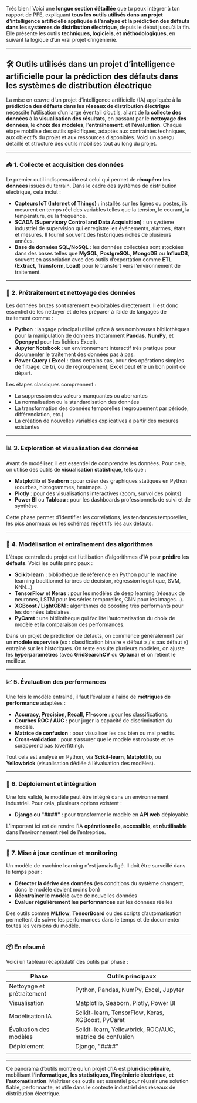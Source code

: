 Très bien ! Voici une **longue section détaillée** que tu peux intégrer à ton rapport de PFE, expliquant **tous les outils utilisés dans un projet d’intelligence artificielle appliquée à l’analyse et la prédiction des défauts dans les systèmes de distribution électrique**, depuis le début jusqu’à la fin. Elle présente les outils **techniques, logiciels, et méthodologiques**, en suivant la logique d’un vrai projet d’ingénierie.

---

## 🛠️ Outils utilisés dans un projet d’intelligence artificielle pour la prédiction des défauts dans les systèmes de distribution électrique

La mise en œuvre d’un projet d’intelligence artificielle (IA) appliquée à la **prédiction des défauts dans les réseaux de distribution électrique** nécessite l’utilisation d’un large éventail d’outils, allant de la **collecte des données** à la **visualisation des résultats**, en passant par le **nettoyage des données**, le **choix des modèles**, l’**entraînement**, et l’**évaluation**. Chaque étape mobilise des outils spécifiques, adaptés aux contraintes techniques, aux objectifs du projet et aux ressources disponibles. Voici un aperçu détaillé et structuré des outils mobilisés tout au long du projet.

---

### 📥 1. **Collecte et acquisition des données**

Le premier outil indispensable est celui qui permet de **récupérer les données** issues du terrain. Dans le cadre des systèmes de distribution électrique, cela inclut :

- **Capteurs IoT (Internet of Things)** : installés sur les lignes ou postes, ils mesurent en temps réel des variables telles que la tension, le courant, la température, ou la fréquence.
- **SCADA (Supervisory Control and Data Acquisition)** : un système industriel de supervision qui enregistre les événements, alarmes, états et mesures. Il fournit souvent des historiques riches de plusieurs années.
- **Base de données SQL/NoSQL** : les données collectées sont stockées dans des bases telles que **MySQL**, **PostgreSQL**, **MongoDB** ou **InfluxDB**, souvent en association avec des outils d’exportation comme **ETL (Extract, Transform, Load)** pour le transfert vers l’environnement de traitement.

---

### 🧹 2. **Prétraitement et nettoyage des données**

Les données brutes sont rarement exploitables directement. Il est donc essentiel de les nettoyer et de les préparer à l’aide de langages de traitement comme :

- **Python** : langage principal utilisé grâce à ses nombreuses bibliothèques pour la manipulation de données (notamment **Pandas**, **NumPy**, et **Openpyxl** pour les fichiers Excel).
- **Jupyter Notebook** : un environnement interactif très pratique pour documenter le traitement des données pas à pas.
- **Power Query / Excel** : dans certains cas, pour des opérations simples de filtrage, de tri, ou de regroupement, Excel peut être un bon point de départ.

Les étapes classiques comprennent :
- La suppression des valeurs manquantes ou aberrantes
- La normalisation ou la standardisation des données
- La transformation des données temporelles (regroupement par période, différenciation, etc.)
- La création de nouvelles variables explicatives à partir des mesures existantes

---

### 📊 3. **Exploration et visualisation des données**

Avant de modéliser, il est essentiel de comprendre les données. Pour cela, on utilise des outils de **visualisation statistique**, tels que :

- **Matplotlib** et **Seaborn** : pour créer des graphiques statiques en Python (courbes, histogrammes, heatmaps…)
- **Plotly** : pour des visualisations interactives (zoom, survol des points)
- **Power BI** ou **Tableau** : pour les dashboards professionnels de suivi et de synthèse.
  
Cette phase permet d’identifier les corrélations, les tendances temporelles, les pics anormaux ou les schémas répétitifs liés aux défauts.

---

### 🧠 4. **Modélisation et entraînement des algorithmes**

L’étape centrale du projet est l’utilisation d’algorithmes d’IA pour **prédire les défauts**. Voici les outils principaux :

- **Scikit-learn** : bibliothèque de référence en Python pour le machine learning traditionnel (arbres de décision, régression logistique, SVM, KNN…).
- **TensorFlow** et **Keras** : pour les modèles de deep learning (réseaux de neurones, LSTM pour les séries temporelles, CNN pour les images…).
- **XGBoost / LightGBM** : algorithmes de boosting très performants pour les données tabulaires.
- **PyCaret** : une bibliothèque qui facilite l’automatisation du choix de modèle et la comparaison des performances.

Dans un projet de prédiction de défauts, on commence généralement par un **modèle supervisé** (ex : classification binaire « défaut » / « pas défaut ») entraîné sur les historiques. On teste ensuite plusieurs modèles, on ajuste les **hyperparamètres** (avec **GridSearchCV** ou **Optuna**) et on retient le meilleur.

---

### 📈 5. **Évaluation des performances**

Une fois le modèle entraîné, il faut l’évaluer à l’aide de **métriques de performance** adaptées :

- **Accuracy, Precision, Recall, F1-score** : pour les classifications.
- **Courbes ROC / AUC** : pour juger la capacité de discrimination du modèle.
- **Matrice de confusion** : pour visualiser les cas bien ou mal prédits.
- **Cross-validation** : pour s’assurer que le modèle est robuste et ne surapprend pas (overfitting).

Tout cela est analysé en Python, via **Scikit-learn**, **Matplotlib**, ou **Yellowbrick** (visualisation dédiée à l’évaluation des modèles).

---

### 🔄 6. **Déploiement et intégration**

Une fois validé, le modèle peut être intégré dans un environnement industriel. Pour cela, plusieurs options existent :

- **Django ou "####"** : pour transformer le modèle en **API web** déployable.

L’important ici est de rendre l’IA **opérationnelle, accessible, et réutilisable** dans l’environnement réel de l’entreprise.

---

### 🔁 7. **Mise à jour continue et monitoring**

Un modèle de machine learning n’est jamais figé. Il doit être surveillé dans le temps pour :

- **Détecter la dérive des données** (les conditions du système changent, donc le modèle devient moins bon)
- **Réentraîner le modèle** avec de nouvelles données
- **Évaluer régulièrement les performances** sur les données réelles

Des outils comme **MLflow**, **TensorBoard** ou des scripts d’automatisation permettent de suivre les performances dans le temps et de documenter toutes les versions du modèle.

---

### 📦 En résumé

Voici un tableau récapitulatif des outils par phase :

| **Phase**                         | **Outils principaux**                                                   |
|-----------------------------------|-------------------------------------------------------------------------|
| Nettoyage et prétraitement        | Python, Pandas, NumPy, Excel, Jupyter                                   |
| Visualisation                     | Matplotlib, Seaborn, Plotly, Power BI                                   |
| Modélisation IA                   | Scikit-learn, TensorFlow, Keras, XGBoost, PyCaret                       |
| Évaluation des modèles            | Scikit-learn, Yellowbrick, ROC/AUC, matrice de confusion                |
| Déploiement                       | Django, "####"                                                          |
|    |                           |

---

Ce panorama d’outils montre qu’un projet d’IA est **pluridisciplinaire**, mobilisant **l’informatique, les statistiques, l’ingénierie électrique, et l’automatisation**. Maîtriser ces outils est essentiel pour réussir une solution fiable, performante, et utile dans le contexte industriel des réseaux de distribution électrique.
